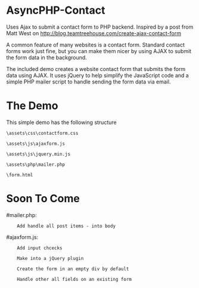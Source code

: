 # AsyncPHP-Contact
Uses Ajax to submit a contact form to PHP backend. Inspired by a post from Matt West on http://blog.teamtreehouse.com/create-ajax-contact-form

A common feature of many websites is a contact form. Standard contact forms work just fine, but you can make them nicer by using AJAX to submit the form data in the background.

The included demo creates a website contact form that submits the form data using AJAX. It uses jQuery to help simplify the JavaScript code and a simple PHP mailer script to handle sending the form data via email.

# The Demo

This simple demo has the following structure
	
	\assets\css\contactform.css
	
	\assets\js\ajaxform.js
	
	\assets\js\jquery.min.js
	
	\assets\php\mailer.php
	
	\form.html
	
# Soon To Come

   #mailer.php:
   
		Add handle all post items - into body
   
   #ajaxform.js:
   
		Add input chcecks
		
		Make into a jQuery plugin
		
		Create the form in an empty div by default
		
		Handle other all fields on an existing form
   